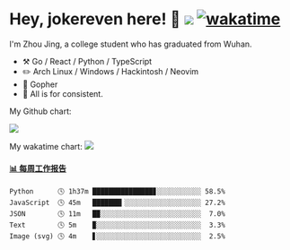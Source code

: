 # Hey, jokereven here! 👋 ![](https://visitor-badge.laobi.icu/badge?page_id=jokereven.readme) [![wakatime](https://wakatime.com/badge/user/eada5769-12fd-41f7-af3d-65254494dce1.svg)](https://wakatime.com/@eada5769-12fd-41f7-af3d-65254494dce1)

I'm Zhou Jing, a college student who has graduated from Wuhan.
-   :hammer_and_pick: Go / React / Python / TypeScript
-   :pencil2: Arch Linux / Windows / Hackintosh / Neovim
-   :seedling: Gopher
-   :thought_balloon: All is for consistent.

My Github chart:

![](https://ghchart.rshah.org/JonnieWayy)

My wakatime chart:
![](https://wakatime.com/share/@jokereven/1679dc82-4bf9-4b63-9203-390d608503de.png)

<!-- waka-box start -->
#### <a href="https://gist.github.com/9f8118785e2d128d746db5f61b0e0a2a" target="_blank">📊 每周工作报告</a>
```text
Python      🕓 1h37m ███████████████▊░░░░░░░░░░░ 58.5%
JavaScript  🕓 45m   ███████▎░░░░░░░░░░░░░░░░░░░ 27.2%
JSON        🕓 11m   █▉░░░░░░░░░░░░░░░░░░░░░░░░░  7.0%
Text        🕓 5m    ▉░░░░░░░░░░░░░░░░░░░░░░░░░░  3.3%
Image (svg) 🕓 4m    ▋░░░░░░░░░░░░░░░░░░░░░░░░░░  2.5%
```
<!-- Powered by https://github.com/journey-ad/waka-box-go . -->
<!-- waka-box end -->
